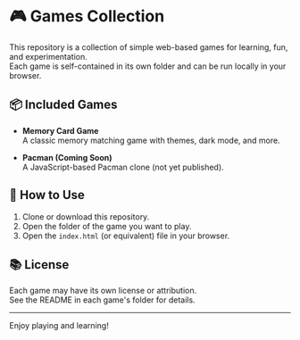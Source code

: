 # 🎮 Games Collection

This repository is a collection of simple web-based games for learning, fun, and experimentation.  
Each game is self-contained in its own folder and can be run locally in your browser.

## 📦 Included Games

- **Memory Card Game**  
  A classic memory matching game with themes, dark mode, and more.

- **Pacman (Coming Soon)**  
  A JavaScript-based Pacman clone (not yet published).

## 🚀 How to Use

1. Clone or download this repository.
2. Open the folder of the game you want to play.
3. Open the `index.html` (or equivalent) file in your browser.

## 📚 License

Each game may have its own license or attribution.  
See the README in each game's folder for details.

---

Enjoy playing and learning!
